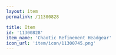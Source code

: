 ```yaml
---
layout: item
permalink: /11300828

title: Item
id: '11300828'
item_name: 'Chaotic Refinement Headgear'
icon_url: 'item/icon/11300745.png'
---
```

